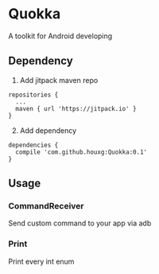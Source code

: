 # Quokka
A toolkit for Android developing

## Dependency
1. Add jitpack maven repo
```
repositories {
  ...
  maven { url 'https://jitpack.io' }
}
```
2. Add dependency
```
dependencies {
  compile 'com.github.houxg:Quokka:0.1'
}
```

## Usage
### CommandReceiver
Send custom command to your app via adb
### Print
Print every int enum
